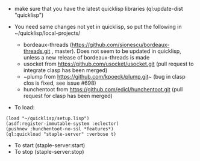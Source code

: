* make sure that you have the latest quicklisp libraries (ql:update-dist "quicklisp")
* You need same changes not yet in quicklisp, so put the following in ~/quicklisp/local-projects/
  * bordeaux-threads (https://github.com/sionescu/bordeaux-threads.git , master). Does not seem to be updated in quicklisp, unless a new release of bordeaux-threads is made
  * usocket from https://github.com/usocket/usocket.git (pull request to integrate clasp has been merged)
  * ~plump from https://github.com/kpoeck/plump.git~ (bug in clasp clos is fixed, see issue #698)
  * hunchentoot from https://github.com/edicl/hunchentoot.git (pull request for clasp has been merged)

* To load:
```LISP
(load "~/quicklisp/setup.lisp")
(asdf:register-immutable-system :eclector)
(pushnew :hunchentoot-no-ssl *features*)
(ql:quickload "staple-server" :verbose t)
````


* To start (staple-server:start) 
* To stop (staple-server:stop) 